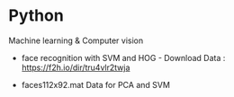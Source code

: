 # Python
Machine learning &amp; Computer vision 

* face recognition with SVM and HOG - Download Data : https://f2h.io/dir/tru4vlr2twja

* faces112x92.mat Data for PCA and SVM
